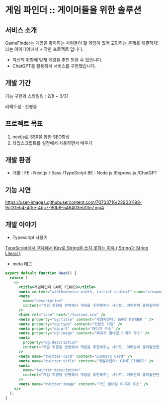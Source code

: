 # 게임 파인더 :: 게이머들을 위한 솔루션

## 서비스 소개

GameFinder는 게임을 좋아하는 사람들이 할 게임이 없어 고민하는 문제를 해결하자! 라는 아이디어에서 시작한 프로젝트 입니다.

- 자신의 취향에 맞게 게임을 추천 받을 수 있습니다.
- ChatGPT를 활용해서 서비스를 구현했습니다.

## 개발 기간

기능 구현과 스타일링 : 2/8 ~ 3/31

리팩토링 : 진행중

## 프로젝트 목표

1. nextjs로 SSR을 통한 SEO향상
2. 타입스크립트를 실전에서 사용하면서 배우기

## 개발 환경

- 개발 :
  FE : Next.js / Sass /TypeScript
  BE : Node.js /Express.js /ChatGPT

## 기능 시연

https://user-images.githubusercontent.com/70703716/229031198-9cf31eb4-4f5e-4bc7-90b8-546403eb13e7.mp4

## 개발 이야기

- Typescript 사용기

[TypeScript에서 객체에서 Key로 String을 쓰지 못하는 이유 ( String과 String Literal )](https://devwater.tistory.com/38)

- meta 태그

```jsx
export default function Head() {
  return (
    <>
      <title>게임파인더 GAME FINDER</title>
      <meta content="width=device-width, initial-scale=1" name="viewport" />
      <meta
        name="description"
        content="게임 취향을 반영해서 게임을 추천해주는 사이트. 여러분이 좋아할만한 게임을 찾아드립니다. "
      />
      <link rel="icon" href="/favicon.ico" />
      <meta property="og:title" content="게임파인더: GAME FINDER " />
      <meta property="og:type" content="컨텐츠 타입" />
      <meta property="og:url" content="페이지 주소" />
      <meta property="og:image" content="페이지 썸네일 이미지 주소" />
      <meta
        property="og:description"
        content="게임 취향을 반영해서 게임을 추천해주는 사이트. 여러분이 좋아할만한 게임을 찾아드립니다."
      />
      <meta name="twitter:card" content="Summary Card" />
      <meta name="twitter:title" content="게임파인더: GAME FINDER" />
      <meta
        name="twitter:description"
        content="게임 취향을 반영해서 게임을 추천해주는 사이트. 여러분이 좋아할만한 게임을 찾아드립니다."
      />
      <meta name="twitter:image" content="카드 썸네일 이미지 주소" />
    </>
  );
}
```
